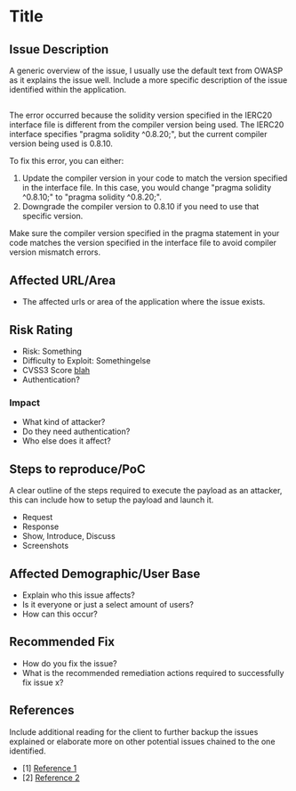 # Title
## Issue Description
A generic overview of the issue, I usually use the default text from OWASP as it explains the issue well. Include a more specific description of the issue identified within the application.
## 
The error occurred because the solidity version specified in the IERC20 interface file is different from the compiler version being used. The IERC20 interface specifies "pragma solidity ^0.8.20;", but the current compiler version being used is 0.8.10.

To fix this error, you can either:
1. Update the compiler version in your code to match the version specified in the interface file. In this case, you would change "pragma solidity ^0.8.10;" to "pragma solidity ^0.8.20;".
2. Downgrade the compiler version to 0.8.10 if you need to use that specific version.

Make sure the compiler version specified in the pragma statement in your code matches the version specified in the interface file to avoid compiler version mismatch errors.
## Affected URL/Area
- The affected urls or area of the application where the issue exists.

## Risk Rating
- Risk: Something
- Difficulty to Exploit: Somethingelse
- CVSS3 Score [blah](https://nvd.nist.gov/cvss.cfm?calculator&version=3&vector=(AV:N/AC:M/Au:S/C:C/I:C/A:N))
- Authentication?

### Impact
- What kind of attacker?
- Do they need authentication?
- Who else does it affect?

## Steps to reproduce/PoC
A clear outline of the steps required to execute the payload as an attacker, this can include how to setup the payload and launch it.
- Request
- Response
- Show, Introduce, Discuss
- Screenshots

## Affected Demographic/User Base 
- Explain who this issue affects? 
- Is it everyone or just a select amount of users? 
- How can this occur?

## Recommended Fix
- How do you fix the issue? 
- What is the recommended remediation actions required to successfully fix issue x?

## References
Include additional reading for the client to further backup the issues explained or elaborate more on other potential issues chained to the one identified.
- [1] [Reference 1]()
- [2] [Reference 2]()
